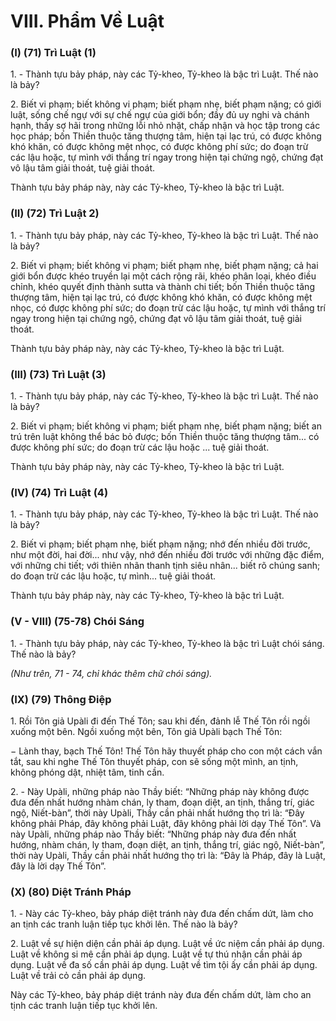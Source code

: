 # VIII. Phẩm Về Luật

### (I) (71) Trì Luật (1)

1\. - Thành tựu bảy pháp, này các Tỷ-kheo, Tỷ-kheo là bậc trì Luật. Thế nào là bảy?

2\. Biết vi phạm; biết không vi phạm; biết phạm nhẹ, biết phạm nặng; có giới luật, sống chế ngự với sự
chế ngự của giới bổn; đầy đủ uy nghi và chánh hạnh, thấy sợ hãi trong những lỗi nhỏ nhặt, chấp nhận và
học tập trong các học pháp; bốn Thiền thuộc tăng thượng tâm, hiện tại lạc trú, có được không khó khăn,
có được không mệt nhọc, có được không phí sức; do đoạn trừ các lậu hoặc, tự mình với thắng trí ngay
trong hiện tại chứng ngộ, chứng đạt vô lậu tâm giải thoát, tuệ giải thoát.

Thành tựu bảy pháp này, này các Tỷ-kheo, Tỷ-kheo là bậc trì Luật.

<!--pg-->
### (II) (72) Trì Luật 2)
1\. - Thành tựu bảy pháp, này các Tỷ-kheo, Tỷ-kheo là bậc trì Luật. Thế nào là bảy?

2\. Biết vi phạm; biết không vi phạm; biết phạm nhẹ, biết phạm nặng; cả hai giới bổn được khéo truyền
lại một cách rộng rãi, khéo phân loại, khéo điều chỉnh, khéo quyết định thành sutta và thành chi tiết; bốn
Thiền thuộc tăng thượng tâm, hiện tại lạc trú, có được không khó khăn, có được không mệt nhọc, có
được không phí sức; do đoạn trừ các lậu hoặc, tự mình với thắng trí ngay trong hiện tại chứng ngộ,
chứng đạt vô lậu tâm giải thoát, tuệ giải thoát.

Thành tựu bảy pháp này, này các Tỷ-kheo, Tỷ-kheo là bậc trì Luật.

<!--pg-->
### (III) (73) Trì Luật (3)

1\. - Thành tựu bảy pháp, này các Tỷ-kheo, Tỷ-kheo là bậc trì Luật. Thế nào là bảy?

2\. Biết vi phạm; biết không vi phạm; biết phạm nhẹ, biết phạm nặng; biết an trú trên luật không thể bác
bỏ được; bốn Thiền thuộc tăng thượng tâm... có được không phí sức; do đoạn trừ các lậu hoặc ... tuệ giải
thoát.

Thành tựu bảy pháp này, này các Tỷ-kheo, Tỷ-kheo là bậc trì Luật.

<!--pg-->
### (IV) (74) Trì Luật (4)

1\. - Thành tựu bảy pháp, này các Tỷ-kheo, Tỷ-kheo là bậc trì Luật. Thế nào là bảy?

2\. Biết vi phạm; biết phạm nhẹ, biết phạm nặng; nhớ đến nhiều đời trước, như một đời, hai đời... như
vậy, nhớ đến nhiều đời trước với những đặc điểm, với những chi tiết; với thiên nhãn thanh tịnh siêu
nhân... biết rõ chúng sanh; do đoạn trừ các lậu hoặc, tự mình... tuệ giải thoát.

Thành tựu bảy pháp này, này các Tỷ-kheo, Tỷ-kheo là bậc trì Luật.

<!--pg-->
### (V - VIII) (75-78) Chói Sáng

1\. - Thành tựu bảy pháp, này các Tỷ-kheo, Tỷ-kheo là bậc trì Luật chói sáng. Thế nào là bảy?

_(Như trên, 71 - 74, chỉ khác thêm chữ chói sáng)._

<!--pg-->
### (IX) (79) Thông Ðiệp

1\. Rồi Tôn giả Upàli đi đến Thế Tôn; sau khi đến, đảnh lễ Thế Tôn rồi ngồi xuống một bên. Ngồi xuống
một bên, Tôn giả Upàli bạch Thế Tôn:

− Lành thay, bạch Thế Tôn! Thế Tôn hãy thuyết pháp cho con một cách vắn tắt, sau khi nghe Thế Tôn
thuyết pháp, con sẽ sống một mình, an tịnh, không phóng dật, nhiệt tâm, tinh cần.

2\. - Này Upàli, những pháp nào Thầy biết: “Những pháp này không được đưa đến nhất hướng nhàm
chán, ly tham, đoạn diệt, an tịnh, thắng trí, giác ngộ, Niết-bàn”, thời này Upàli, Thầy cần phải nhất
hướng thọ trì là: “Ðây không phải Pháp, đây không phải Luật, đây không phải lời dạy Thế Tôn”. Và này
Upàli, những pháp nào Thầy biết: “Những pháp này đưa đến nhất hướng, nhàm chán, ly tham, đoạn diệt,
an tịnh, thắng trí, giác ngộ, Niết-bàn”, thời này Upàli, Thầy cần phải nhất hướng thọ trì là: “Ðây là Pháp,
đây là Luật, đây là lời dạy Thế Tôn”.
<!--pg-->
### (X) (80) Diệt Tránh Pháp

1\. - Này các Tỷ-kheo, bảy pháp diệt tránh này đưa đến chấm dứt, làm cho an tịnh các tranh luận tiếp tục
khởi lên. Thế nào là bảy?

2\. Luật về sự hiện diện cần phải áp dụng. Luật về ức niệm cần phải áp dụng. Luật về không si mê cần
phải áp dụng. Luật về tự thú nhận cần phải áp dụng. Luật về đa số cần phải áp dụng. Luật về tìm tội ấy
cần phải áp dụng. Luật về trải cỏ cần phải áp dụng.

Này các Tỷ-kheo, bảy pháp diệt tránh này đưa đến chấm dứt, làm cho an tịnh các tranh luận tiếp tục
khởi lên.


